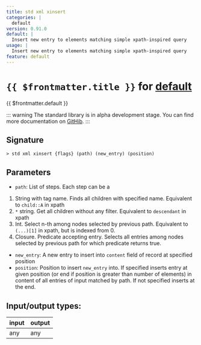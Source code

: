 ```yaml
---
title: std xml xinsert
categories: |
  default
version: 0.91.0
default: |
  Insert new entry to elements matching simple xpath-inspired query
usage: |
  Insert new entry to elements matching simple xpath-inspired query
feature: default
---
```

<!-- This file is automatically generated. Please edit the command in https://github.com/nushell/nushell instead. -->

# `{{ $frontmatter.title }}` for [default](/commands/categories/default.md)

<div class='command-title'>{{ $frontmatter.default }}</div>


::: warning
The standard library is in alpha development stage. You can find more documentation on [GitHib](https://github.com/nushell/nushell/tree/main/crates/nu-std).
:::
## Signature

```> std xml xinsert {flags} (path) (new_entry) (position)```

## Parameters

 -  `path`: List of steps. Each step can be a
1. String with tag name. Finds all children with specified name. Equivalent to `child::A` in xpath
2. `*` string. Get all children without any filter. Equivalent to `descendant` in xpath
3. Int. Select n-th among nodes selected by previous path. Equivalent to `(...)[1]` in xpath, but is indexed from 0.
4. Closure. Predicate accepting entry. Selects all entries among nodes selected by previous path for which predicate returns true.
 -  `new_entry`: A new entry to insert into `content` field of record at specified position
 -  `position`: Position to insert `new_entry` into. If specified inserts entry at given position (or end if
position is greater than number of elements) in content of all entries of input matched by
path. If not specified inserts at the end.


## Input/output types:

| input | output |
| ----- | ------ |
| any   | any    |
